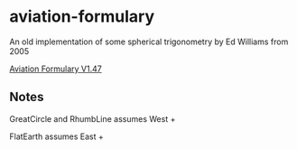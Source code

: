 # aviation-formulary
An old implementation of some spherical trigonometry by Ed Williams from 2005

[Aviation Formulary V1.47](https://edwilliams.org/avform147.htm)

## Notes

GreatCircle and RhumbLine assumes West +

FlatEarth assumes East +